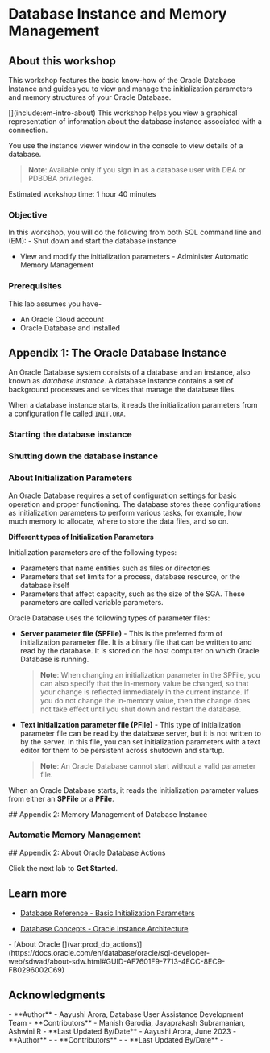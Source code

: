 ﻿<!-- Condition: EMCC -->

# Database Instance <if type="emcc">and Memory</if> Management

## About this workshop

<!-- Condition: EMCC -->

This workshop features the basic know-how of the Oracle Database Instance and guides you to view <if type="emcc">and manage</if> the initialization parameters <if type="emcc">and memory structures</if> of your Oracle Database. 

<!-- Building-Block: EMCC -->

<if type="emcc">
[](include:em-intro-about)
</if>

<!-- Condition: ORDS -->

<if type="db-actions">
This workshop helps you view a graphical representation of information about the database instance associated with a connection.

You use the instance viewer window in the [](var:prod_db_actions) console to view details of a database.

> **Note**: Available only if you sign in as a database user with DBA or PDBDBA privileges.
</if>

Estimated workshop time: 1 hour 40 minutes

### Objective
<!-- Condition: EMCC -->

In this workshop, you will do the following <if type="emcc">from both SQL command line and [](var:prod_emcc_full) (EM)</if>:
<if type="emcc"> -   Shut down and start the database instance</if>
 -   View <if type="emcc">and modify</if> the initialization parameters
<if type="emcc"> -   Administer Automatic Memory Management</if>

### Prerequisites

This lab assumes you have-

-   An Oracle Cloud account
	<!-- Condition: EMCC, ORDS -->
-   Oracle Database and <if type="emcc">[](var:prod_em)</if> <if type="db-actions">[](var:prod_db_actions)</if> installed

## Appendix 1: The Oracle Database Instance

An Oracle Database system consists of a database and an instance, also known as *database instance*. A database instance contains a set of background processes and services that manage the database files.

When a database instance starts, it reads the initialization parameters from a configuration file called `INIT.ORA`.

<!-- Building-Block: EMCC -->

<if type="emcc">

[](include:em-intro-db-instance)

### Starting the database instance

[](include:em-intro-start-db)

### Shutting down the database instance

[](include:em-intro-shutdown-db)

</if>

### About Initialization Parameters

An Oracle Database requires a set of configuration settings for basic operation and proper functioning. The database stores these configurations as initialization parameters to perform various tasks, for example, how much memory to allocate, where to store the data files, and so on. 

**Different types of Initialization Parameters**

Initialization parameters are of the following types:

-   Parameters that name entities such as files or directories
-   Parameters that set limits for a process, database resource, or the database itself
-   Parameters that affect capacity, such as the size of the SGA. These parameters are called variable parameters.

Oracle Database uses the following types of parameter files: 

 -  **Server parameter file (SPFile)** - This is the preferred form of initialization parameter file. It is a binary file that can be written to and read by the database. It is stored on the host computer on which Oracle Database is running.

	> **Note**: When changing an initialization parameter in the SPFile, you can also specify that the in-memory value be changed, so that your change is reflected immediately in the current instance. If you do not change the in-memory value, then the change does not take effect until you shut down and restart the database.

 - **Text initialization parameter file (PFile)** - This type of initialization parameter file can be read by the database server, but it is not written to by the server. In this file, you can set initialization parameters with a text editor for them to be persistent across shutdown and startup.

	> **Note**: An Oracle Database cannot start without a valid parameter file.

When an Oracle Database starts, it reads the initialization parameter values from either an **SPFile** or a **PFile**. 

<!-- Building-Block: EMCC -->

<if type="emcc">
## Appendix 2: Memory Management of Database Instance

[](include:em-intro-db-mem-mgmt)

### Automatic Memory Management

[](include:em-intro-auto-mem-mgmt)

</if>

<!-- Building-Block: ORDS -->

<if type="db-actions">
## Appendix 2: About Oracle Database Actions

[](include:ords-intro-about-db-actions)

</if>

Click the next lab to **Get Started**.

## Learn more

 - [Database Reference - Basic Initialization Parameters](https://docs.oracle.com/en/database/oracle/oracle-database/23/refrn/basic-initialization-parameters.html#GUID-D75F1A77-47E2-4F35-B145-44B3A10ED85C)

 - [Database Concepts - Oracle Instance Architecture](https://docs.oracle.com/en/database/oracle/oracle-database/23/cncpt/index.html)

<!-- Condition: ORDS -->

<if type="db-actions">
 - [About Oracle [](var:prod_db_actions)](https://docs.oracle.com/en/database/oracle/sql-developer-web/sdwad/about-sdw.html#GUID-AF7601F9-7713-4ECC-8EC9-FB0296002C69)
</if>

## Acknowledgments

<!-- Condition: EMCC -->

<if type="emcc">
 - **Author** - Aayushi Arora, Database User Assistance Development Team
 - **Contributors** - Manish Garodia, Jayaprakash Subramanian, Ashwini R
 - **Last Updated By/Date** - Aayushi Arora, June 2023
</if>

<!-- Condition: ORDS -->

<if type="db-actions">
 - **Author** - 
 - **Contributors** - 
 - **Last Updated By/Date** - 
</if>

<!--

Legends -

    "prod_em": "Oracle Enterprise Manager",
    "prod_emcc_full": "Oracle Enterprise Manager Cloud Control",
    "prod_db_actions": "Database Actions",
    "prod_db_actions_full": "Oracle Database Actions",
    "prod_ords": "Oracle REST Data Services"


Building Blocks - 

	"em-intro-about": "./../../../../dba-essentials-series-23ai/manage-instance-memory-23ai/intro-instance-memory/building-blocks-em/em-manage-instance-intro-about-this-workshop.txt",
	"em-intro-db-instance": "./../../../../dba-essentials-series-23ai/manage-instance-memory-23ai/intro-instance-memory/building-blocks-em/em-manage-instance-intro-app1-db-instance.txt",
	"em-intro-shutdown-db": "./../../../../dba-essentials-series-23ai/manage-instance-memory-23ai/intro-instance-memory/building-blocks-em/em-manage-instance-intro-app1-shutdown-db-instance.txt",
	"em-intro-start-db": "./../../../../dba-essentials-series-23ai/manage-instance-memory-23ai/intro-instance-memory/building-blocks-em/em-manage-instance-intro-app1-start-db-instance.txt",
	"em-intro-auto-mem-mgmt": "./../../../../dba-essentials-series-23ai/manage-instance-memory-23ai/intro-instance-memory/building-blocks-em/em-manage-instance-intro-app2-auto-mem-mgmt.txt",
	"em-intro-db-mem-mgmt": "./../../../../dba-essentials-series-23ai/manage-instance-memory-23ai/intro-instance-memory/building-blocks-em/em-manage-instance-intro-app2-mem-mgmt-db-instance.txt",
	"ords-intro-about-db-actions": "./../../intro-db-instance/building-blocks-ords/ords-view-params-intro-app2-about-db-actions.txt",
	"ords-view-params-task-set-env-var": "./../../intro-db-instance/building-blocks-ords/ords-view-params-task-set-env-var.txt",
	"ords-task-view-init-params": "./../../intro-db-instance/building-blocks-ords/ords-view-params-task-view-initialization-params.txt"


Conditions - 

	"db-actions":"Database Actions",
	"emcc":"Oracle Enterprise Manager"

-->
